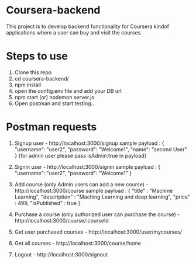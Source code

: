 # Coursera-backend
This project is to develop backend functionality for Coursera kindof applications where a user can buy and visit the courses.

# Steps to use
1. Clone this repo
2. cd coursera-backend/
3. npm install
4. open the config.env file and add your DB url
5. npm start (or) nodemon server.js
6. Open postman and start testing..

# Postman requests
1. Signup user - http://localhost:3000/signup
    sample payload :    {
                            "username": "user2",
                            "password": "Welcome1",
                            "name": "second  User"
                        }
{for admin user please pass isAdmin:true in payload}

2. Signin user - http://localhost:3000/signin
    sample payload :    {
                            "username": "user2",
                            "password": "Welcome1"
                        }

3. Add course (only Admin users can add a new course) - http://localhost:3000/course
    sample payload :    {
                            "title" : "Machine Learning",
                            "description" : "Maching Learning and deep learning",
                            "price" : 499,
                            "isPublished" : true
                        }

4. Purchase a course (only authorized user can purchase the course) - http://localhost:3000/course/:courseId

5. Get user purchased courses - http://localhost:3000/user/mycourses/

6. Get all courses - http://localhost:3000/course/home

7. Logout - http://localhost:3000/signout